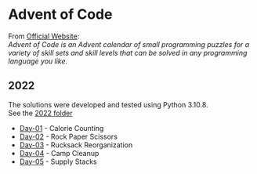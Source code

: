# Advent of Code

From [Official Website](https://adventofcode.com/):<br>
*Advent of Code is an Advent calendar of small programming puzzles for a variety of skill sets and skill levels that can be solved in any programming language you like.*

## 2022
The solutions were developed and tested using Python 3.10.8.<br>
See the [2022 folder](https://github.com/furacca/advent-of-code/tree/main/2022)

* [Day-01](https://github.com/furacca/advent-of-code/blob/main/2022/Day-01.py) - Calorie Counting 
* [Day-02](https://github.com/furacca/advent-of-code/blob/main/2022/Day-02.py) - Rock Paper Scissors
* [Day-03](https://github.com/furacca/advent-of-code/blob/main/2022/Day-03.py) - Rucksack Reorganization
* [Day-04](https://github.com/furacca/advent-of-code/blob/main/2022/Day-04.py) - Camp Cleanup
* [Day-05](https://github.com/furacca/advent-of-code/blob/main/2022/Day-05.py) - Supply Stacks